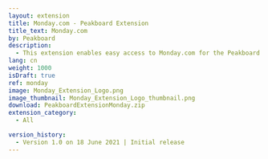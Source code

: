 ```yaml
---
layout: extension
title: Monday.com - Peakboard Extension
title_text: Monday.com
by: Peakboard
description: 
  - This extension enables easy access to Monday.com for the Peakboard designer.
lang: cn
weight: 1000
isDraft: true
ref: monday
image: Monday_Extension_Logo.png
image_thumbnail: Monday_Extension_Logo_thumbnail.png
download: PeakboardExtensionMonday.zip
extension_category:
  - All

version_history:
  - Version 1.0 on 18 June 2021 | Initial release
---
```

